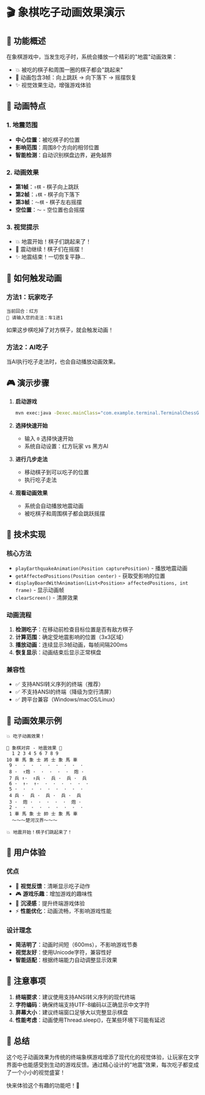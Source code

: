 # 🎬 象棋吃子动画效果演示

## 🌟 功能概述

在象棋游戏中，当发生吃子时，系统会播放一个精彩的"地震"动画效果：
- 💥 被吃的棋子和周围一圈的棋子都会"跳起来"
- 🌊 动画包含3帧：向上跳跃 → 向下落下 → 摇摆恢复
- ✨ 视觉效果生动，增强游戏体验

## 🎯 动画特点

### 1. 地震范围
- **中心位置**：被吃棋子的位置
- **影响范围**：周围8个方向的相邻位置
- **智能检测**：自动识别棋盘边界，避免越界

### 2. 动画效果
- **第1帧**：`↑棋` - 棋子向上跳跃
- **第2帧**：`↓棋` - 棋子向下落下  
- **第3帧**：`～棋` - 棋子左右摇摆
- **空位置**：`～` - 空位置也会摇摆

### 3. 视觉提示
- 💥 地震开始！棋子们跳起来了！
- 🌊 震动继续！棋子们在摇摆！
- ✨ 地震结束！一切恢复平静...

## 🚀 如何触发动画

### 方法1：玩家吃子
```
当前回合：红方
💭 请输入您的走法：车1进1
```
如果这步棋吃掉了对方棋子，就会触发动画！

### 方法2：AI吃子
当AI执行吃子走法时，也会自动播放动画效果。

## 🎮 演示步骤

1. **启动游戏**
   ```bash
   mvn exec:java -Dexec.mainClass="com.example.terminal.TerminalChessGame"
   ```

2. **选择快速开始**
   - 输入 `0` 选择快速开始
   - 系统自动设置：红方玩家 vs 黑方AI

3. **进行几步走法**
   - 移动棋子到可以吃子的位置
   - 执行吃子走法

4. **观看动画效果**
   - 系统会自动播放地震动画
   - 被吃棋子和周围棋子都会跳跃摇摆

## 🔧 技术实现

### 核心方法
- `playEarthquakeAnimation(Position capturePosition)` - 播放地震动画
- `getAffectedPositions(Position center)` - 获取受影响的位置
- `displayBoardWithAnimation(List<Position> affectedPositions, int frame)` - 显示动画帧
- `clearScreen()` - 清屏效果

### 动画流程
1. **检测吃子**：在移动前检查目标位置是否有敌方棋子
2. **计算范围**：确定受地震影响的位置（3x3区域）
3. **播放动画**：连续显示3帧动画，每帧间隔200ms
4. **恢复显示**：动画结束后显示正常棋盘

### 兼容性
- ✅ 支持ANSI转义序列的终端（推荐）
- ✅ 不支持ANSI的终端（降级为空行清屏）
- ✅ 跨平台兼容（Windows/macOS/Linux）

## 🎨 动画效果示例

```
💥 吃子动画效果！

🌟 象棋对弈 - 地震效果 🌟
  1 2 3 4 5 6 7 8 9
10 車 馬 象 士 將 士 象 馬 車
 9 ·  ·  ·  ·  ·  ·  ·  ·  · 
 8 ·  ↑炮 ·  ·  ·  ·  ·  炮 · 
 7 兵 ↑·  ↑兵 ·  兵 ·  兵 ·  兵
 6 ·  ↑·  ↑·  ·  ·  ·  ·  ·  · 
 5 ·  ·  ·  ·  ·  ·  ·  ·  · 
 4 兵 ·  兵 ·  兵 ·  兵 ·  兵
 3 ·  炮 ·  ·  ·  ·  ·  炮 · 
 2 ·  ·  ·  ·  ·  ·  ·  ·  · 
 1 車 馬 象 士 帥 士 象 馬 車
  ～～～楚河汉界～～～

💥 地震开始！棋子们跳起来了！
```

## 🌈 用户体验

### 优点
- 🎯 **视觉反馈**：清晰显示吃子动作
- 🎮 **游戏乐趣**：增加游戏的趣味性
- 📱 **沉浸感**：提升终端游戏体验
- ⚡ **性能优化**：动画流畅，不影响游戏性能

### 设计理念
- **简洁明了**：动画时间短（600ms），不影响游戏节奏
- **视觉友好**：使用Unicode字符，兼容性好
- **智能适配**：根据终端能力自动调整显示效果

## 📝 注意事项

1. **终端要求**：建议使用支持ANSI转义序列的现代终端
2. **字符编码**：确保终端支持UTF-8编码以正确显示中文字符
3. **屏幕大小**：建议终端窗口足够大以完整显示棋盘
4. **性能考虑**：动画使用Thread.sleep()，在某些环境下可能有延迟

## 🎊 总结

这个吃子动画效果为传统的终端象棋游戏增添了现代化的视觉体验，让玩家在文字界面中也能感受到生动的游戏反馈。通过精心设计的"地震"效果，每次吃子都变成了一个小小的视觉盛宴！

快来体验这个有趣的功能吧！🚀